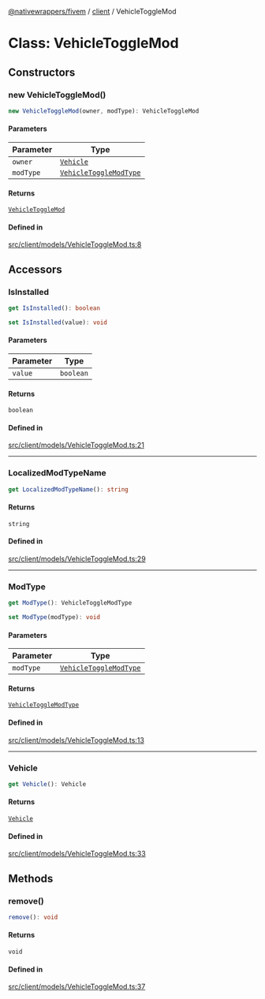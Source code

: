 [@nativewrappers/fivem](../../README.md) / [client](../README.md) / VehicleToggleMod

# Class: VehicleToggleMod

## Constructors

### new VehicleToggleMod()

```ts
new VehicleToggleMod(owner, modType): VehicleToggleMod
```

#### Parameters

| Parameter | Type |
| ------ | ------ |
| `owner` | [`Vehicle`](Vehicle.md) |
| `modType` | [`VehicleToggleModType`](../enumerations/VehicleToggleModType.md) |

#### Returns

[`VehicleToggleMod`](VehicleToggleMod.md)

#### Defined in

[src/client/models/VehicleToggleMod.ts:8](https://github.com/nativewrappers/fivem/blob/5ebb4b78605d0cb7cf468eefa811c3a586dedc74/src/client/models/VehicleToggleMod.ts#L8)

## Accessors

### IsInstalled

```ts
get IsInstalled(): boolean
```

```ts
set IsInstalled(value): void
```

#### Parameters

| Parameter | Type |
| ------ | ------ |
| `value` | `boolean` |

#### Returns

`boolean`

#### Defined in

[src/client/models/VehicleToggleMod.ts:21](https://github.com/nativewrappers/fivem/blob/5ebb4b78605d0cb7cf468eefa811c3a586dedc74/src/client/models/VehicleToggleMod.ts#L21)

***

### LocalizedModTypeName

```ts
get LocalizedModTypeName(): string
```

#### Returns

`string`

#### Defined in

[src/client/models/VehicleToggleMod.ts:29](https://github.com/nativewrappers/fivem/blob/5ebb4b78605d0cb7cf468eefa811c3a586dedc74/src/client/models/VehicleToggleMod.ts#L29)

***

### ModType

```ts
get ModType(): VehicleToggleModType
```

```ts
set ModType(modType): void
```

#### Parameters

| Parameter | Type |
| ------ | ------ |
| `modType` | [`VehicleToggleModType`](../enumerations/VehicleToggleModType.md) |

#### Returns

[`VehicleToggleModType`](../enumerations/VehicleToggleModType.md)

#### Defined in

[src/client/models/VehicleToggleMod.ts:13](https://github.com/nativewrappers/fivem/blob/5ebb4b78605d0cb7cf468eefa811c3a586dedc74/src/client/models/VehicleToggleMod.ts#L13)

***

### Vehicle

```ts
get Vehicle(): Vehicle
```

#### Returns

[`Vehicle`](Vehicle.md)

#### Defined in

[src/client/models/VehicleToggleMod.ts:33](https://github.com/nativewrappers/fivem/blob/5ebb4b78605d0cb7cf468eefa811c3a586dedc74/src/client/models/VehicleToggleMod.ts#L33)

## Methods

### remove()

```ts
remove(): void
```

#### Returns

`void`

#### Defined in

[src/client/models/VehicleToggleMod.ts:37](https://github.com/nativewrappers/fivem/blob/5ebb4b78605d0cb7cf468eefa811c3a586dedc74/src/client/models/VehicleToggleMod.ts#L37)
